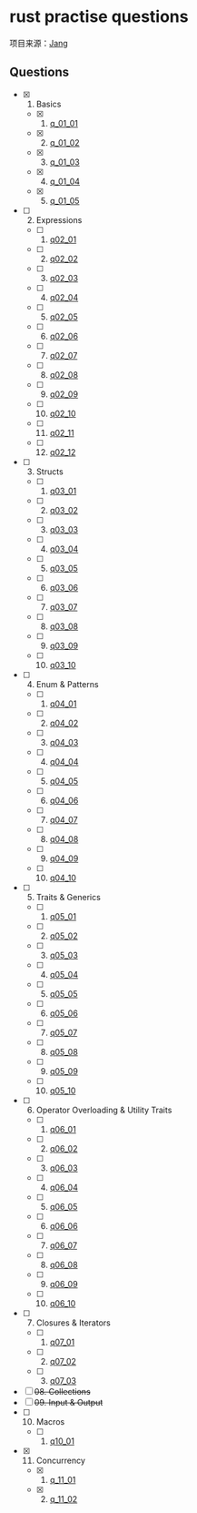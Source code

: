 # rust practise questions

项目来源：[Jang](https://rust-unofficial.github.io/rust-practise-questions/)

## Questions

- [x] 01. Basics
  - [x] 01. [q_01_01](src/bin/q01_01.rs)
  - [x] 02. [q_01_02](src/bin/q01_02.rs)
  - [x] 03. [q_01_03](src/bin/q01_03.rs)
  - [x] 04. [q_01_04](src/bin/q01_04.rs)
  - [x] 05. [q_01_05](src/bin/q01_05.rs)
- [ ] 02. Expressions
  - [ ] 01. [q02_01](src/bin/q02_01.rs)
  - [ ] 02. [q02_02](src/bin/q02_02.rs)
  - [ ] 03. [q02_03](src/bin/q02_03.rs)
  - [ ] 04. [q02_04](src/bin/q02_04.rs)
  - [ ] 05. [q02_05](src/bin/q02_05.rs)
  - [ ] 06. [q02_06](src/bin/q02_06.rs)
  - [ ] 07. [q02_07](src/bin/q02_07.rs)
  - [ ] 08. [q02_08](src/bin/q02_08.rs)
  - [ ] 09. [q02_09](src/bin/q02_09.rs)
  - [ ] 10. [q02_10](src/bin/q02_10.rs)
  - [ ] 11. [q02_11](src/bin/q02_11.rs)
  - [ ] 12. [q02_12](src/bin/q02_12.rs)
- [ ] 03. Structs
  - [ ] 01. [q03_01](src/bin/q03_01.rs)
  - [ ] 02. [q03_02](src/bin/q03_02.rs)
  - [ ] 03. [q03_03](src/bin/q03_03.rs)
  - [ ] 04. [q03_04](src/bin/q03_04.rs)
  - [ ] 05. [q03_05](src/bin/q03_05.rs)
  - [ ] 06. [q03_06](src/bin/q03_06.rs)
  - [ ] 07. [q03_07](src/bin/q03_07.rs)
  - [ ] 08. [q03_08](src/bin/q03_08.rs)
  - [ ] 09. [q03_09](src/bin/q03_09.rs)
  - [ ] 10. [q03_10](src/bin/q03_10.rs)
- [ ] 04. Enum & Patterns
  - [ ] 01. [q04_01](src/bin/q04_01.rs)
  - [ ] 02. [q04_02](src/bin/q04_02.rs)
  - [ ] 03. [q04_03](src/bin/q04_03.rs)
  - [ ] 04. [q04_04](src/bin/q04_04.rs)
  - [ ] 05. [q04_05](src/bin/q04_05.rs)
  - [ ] 06. [q04_06](src/bin/q04_06.rs)
  - [ ] 07. [q04_07](src/bin/q04_07.rs)
  - [ ] 08. [q04_08](src/bin/q04_08.rs)
  - [ ] 09. [q04_09](src/bin/q04_09.rs)
  - [ ] 10. [q04_10](src/bin/q04_10.rs)
- [ ] 05. Traits & Generics
  - [ ] 01. [q05_01](src/bin/q05_01.rs)
  - [ ] 02. [q05_02](src/bin/q05_02.rs)
  - [ ] 03. [q05_03](src/bin/q05_03.rs)
  - [ ] 04. [q05_04](src/bin/q05_04.rs)
  - [ ] 05. [q05_05](src/bin/q05_05.rs)
  - [ ] 06. [q05_06](src/bin/q05_06.rs)
  - [ ] 07. [q05_07](src/bin/q05_07.rs)
  - [ ] 08. [q05_08](src/bin/q05_08.rs)
  - [ ] 09. [q05_09](src/bin/q05_09.rs)
  - [ ] 10. [q05_10](src/bin/q05_10.rs)
- [ ] 06. Operator Overloading & Utility Traits
  - [ ] 01. [q06_01](src/bin/q06_01.rs)
  - [ ] 02. [q06_02](src/bin/q06_02.rs)
  - [ ] 03. [q06_03](src/bin/q06_03.rs)
  - [ ] 04. [q06_04](src/bin/q06_04.rs)
  - [ ] 05. [q06_05](src/bin/q06_05.rs)
  - [ ] 06. [q06_06](src/bin/q06_06.rs)
  - [ ] 07. [q06_07](src/bin/q06_07.rs)
  - [ ] 08. [q06_08](src/bin/q06_08.rs)
  - [ ] 09. [q06_09](src/bin/q06_09.rs)
  - [ ] 10. [q06_10](src/bin/q06_10.rs)
- [ ] 07. Closures & Iterators
  - [ ] 01. [q07_01](src/bin/q07_01.rs)
  - [ ] 02. [q07_02](src/bin/q07_02.rs)
  - [ ] 03. [q07_03](src/bin/q07_03.rs)
- [ ] ~~08. Collections~~
- [ ] ~~09. Input & Output~~
- [ ] 10. Macros
  - [ ] 01. [q10_01](src/bin/q10_01.rs)
- [x] 11. Concurrency
  - [x] 01. [q_11_01](src/bin/q11_01.rs)
  - [x] 02. [q_11_02](src/bin/q11_02.rs)
